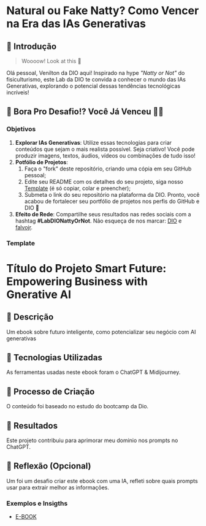 # Natural ou Fake Natty? Como Vencer na Era das IAs Generativas

## 🚀 Introdução

> Woooow! Look at this 👀

Olá pessoal, Venilton da DIO aqui! Inspirado na hype _"Natty or Not"_ do fisiculturismo, este Lab da DIO te convida a conhecer o mundo das IAs Generativas, explorando o potencial dessas tendências tecnológicas incríveis!

## 🎯 Bora Pro Desafio!? Você Já Venceu 💪🤓

### Objetivos

1. **Explorar IAs Generativas**: Utilize essas tecnologias para criar conteúdos que sejam o mais realista possível. Seja criativo! Você pode produzir imagens, textos, áudios, vídeos ou combinações de tudo isso!
1. **Potfólio de Projetos**:
    1. Faça o "fork" deste repositório, criando uma cópia em seu GitHub pessoal;
    2. Edite seu README com os detalhes do seu projeto, siga nosso [Template](#template) (é só copiar, colar e preencher);
    3. Submeta o link do seu repositório na plataforma da DIO. Pronto, você acabou de fortalecer seu portfólio de projetos nos perfis do GitHub e DIO 🚀
1. **Efeito de Rede**: Compartilhe seus resultados nas redes sociais com a hashtag **#LabDIONattyOrNot**. Não esqueça de nos marcar: [DIO](https://www.linkedin.com/school/dio-makethechange) e [falvojr](https://www.linkedin.com/in/falvojr).

### Template

# Título do Projeto Smart Future: Empowering Business with Gnerative AI

## 📒 Descrição
Um ebook sobre futuro inteligente, como potencializar seu negócio com AI generativas

## 🤖 Tecnologias Utilizadas
As ferramentas usadas neste ebook foram o ChatGPT & Midijourney.

## 🧐 Processo de Criação
O conteúdo foi baseado no estudo do bootcamp da Dio.

## 🚀 Resultados
Este projeto contribuiu para aprimorar meu dominio nos prompts no ChatGPT.

## 💭 Reflexão (Opcional)
Um foi um desafio criar este ebook com uma IA, refleti sobre quais prompts usar para extrair melhor as informações.

### Exemplos e Insigths

- [E-BOOK](file:///C:/Users/Robbie/Documents/ebook-Generative-AI%20-Dio.pdf)

